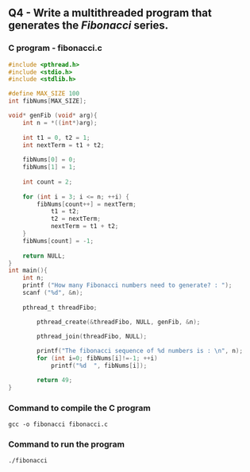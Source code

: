 ## Q4 - Write a multithreaded program that generates the _Fibonacci_ series. 

### C program - **fibonacci.c**

```c
#include <pthread.h>
#include <stdio.h>
#include <stdlib.h> 

#define MAX_SIZE 100
int fibNums[MAX_SIZE];

void* genFib (void* arg){
	int n = *((int*)arg);
	
	int t1 = 0, t2 = 1;
  	int nextTerm = t1 + t2;
  	
  	fibNums[0] = 0;
  	fibNums[1] = 1;
  	
  	int count = 2;
  	
  	for (int i = 3; i <= n; ++i) {
		fibNums[count++] = nextTerm;
    		t1 = t2;
    		t2 = nextTerm;
    		nextTerm = t1 + t2;
  	}
  	fibNums[count] = -1;
  	
  	return NULL;
}
int main(){
	int n;
	printf ("How many Fibonacci numbers need to generate? : ");
	scanf ("%d", &n); 
	
	pthread_t threadFibo;

    	pthread_create(&threadFibo, NULL, genFib, &n);

    	pthread_join(threadFibo, NULL);
    
    	printf("The fibonacci sequence of %d numbers is : \n", n);
    	for (int i=0; fibNums[i]!=-1; ++i)	
    		printf("%d  ", fibNums[i]);

    	return 49;
}
```

### Command to compile the C program
```
gcc -o fibonacci fibonacci.c
```

### Command to run the program
```
./fibonacci
```


